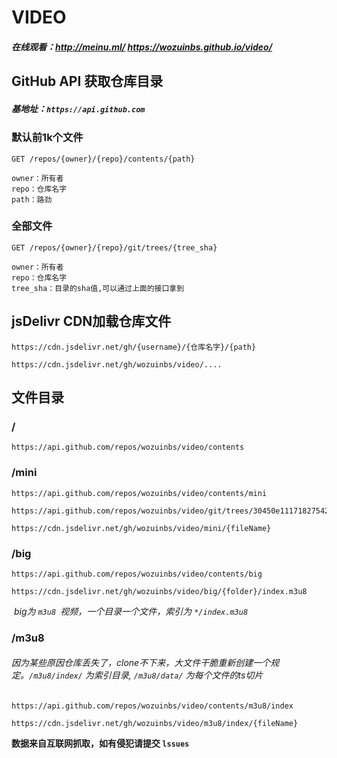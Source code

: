 # VIDEO

##### 在线观看：http://meinu.ml/  https://wozuinbs.github.io/video/



## GitHub API  获取仓库目录

#####  基地址：`https://api.github.com`

### 默认前1k个文件

```
GET /repos/{owner}/{repo}/contents/{path}

owner：所有者
repo：仓库名字
path：路劲
```

### 全部文件

```
GET /repos/{owner}/{repo}/git/trees/{tree_sha}

owner：所有者
repo：仓库名字
tree_sha：目录的sha值,可以通过上面的接口拿到
```



## jsDelivr CDN加载仓库文件

```
https://cdn.jsdelivr.net/gh/{username}/{仓库名字}/{path}
```

```
https://cdn.jsdelivr.net/gh/wozuinbs/video/....
```



## 文件目录

### /

```
https://api.github.com/repos/wozuinbs/video/contents
```

### /mini

```
https://api.github.com/repos/wozuinbs/video/contents/mini
```

```
https://api.github.com/repos/wozuinbs/video/git/trees/30450e11171827542c972cf1568369b6f9a2ea6b
```

```
https://cdn.jsdelivr.net/gh/wozuinbs/video/mini/{fileName}
```

### /big

```
https://api.github.com/repos/wozuinbs/video/contents/big
```

```
https://cdn.jsdelivr.net/gh/wozuinbs/video/big/{folder}/index.m3u8
```

​        *big为 `m3u8 `视频，一个目录一个文件，索引为 `*/index.m3u8`*

### /m3u8

######    因为某些原因仓库丢失了，clone不下来，大文件干脆重新创建一个规定。`/m3u8/index/` 为索引目录, `/m3u8/data/` 为每个文件的ts切片

```
https://api.github.com/repos/wozuinbs/video/contents/m3u8/index
```

```
https://cdn.jsdelivr.net/gh/wozuinbs/video/m3u8/index/{fileName}
```



**数据来自互联网抓取，如有侵犯请提交  `lssues`**

